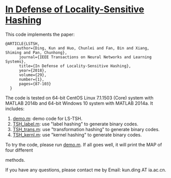 # [In Defense of Locality-Sensitive Hashing](https://ieeexplore.ieee.org/abstract/document/7636996)

This code implements the paper: 

```
@ARTICLE{LSTSH,
     author={Ding, Kun and Huo, Chunlei and Fan, Bin and Xiang, Shiming and Pan, Chunhong},
      journal={IEEE Transactions on Neural Networks and Learning Systems}, 
      title={In Defense of Locality-Sensitive Hashing}, 
      year={2018},
      volume={29},
      number={1},
      pages={87-103}
  }
```



The code is tested on 64-bit CentOS Linux 7.1.1503 (Core) system with MATLAB 2014b and 64-bit Windows 10 system with MATLAB 2014a. It includes:

1. [demo.m](demo.m): demo code for LS-TSH.
2. [TSH_label.m](codes/LS-TSH/TSH_label.m): use "label hashing" to generate binary codes.
3. [TSH_trans.m](codes/LS-TSH/TSH_trans.m): use "transformation hashing" to generate binary codes.
4. [TSH_kernl.m](codes/LS-TSH/TSH_kernl.m): use "kernel hashing" to generate binary codes.

To try the code, please run [demo.m](demo.m). If all goes well, it will print the MAP of four different

methods. 



If you have any questions, please contact me by Email: kun.ding AT ia.ac.cn.

